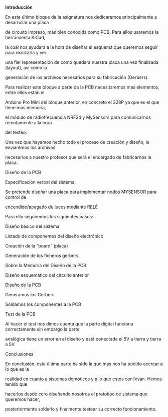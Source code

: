 

**Introducción**

En este último bloque de la asignatura nos dedicaremos principalmente a desarrollar una placa

de circuito impreso, más bien conocida como PCB. Para ellos usaremos la herramienta KiCad,

la cual nos ayudara a la hora de diseñar el esquema que queremos seguir para realizarla y ver

una fiel representación de como quedara nuestra placa una vez finalizada (layout), así como la

generación de los archivos necesarios para su fabricación (Gerbers).

Para realizar este bloque a parte de la PCB necesitaremos mas elementos, entre ellos están el

Arduino Pro Mini del bloque anterior, en concreto el 328P ya que es el que tiene mas memoria,

el módulo de radiofrecuencia NRF24 y MySensors para comunicarnos remotamente a la hora

del testeo.

Una vez que hayamos hecho todo el proceso de creación y diseño, le enviaremos los archivos

necesarios a nuestro profesor que será el encargado de fabricarnos la placa.

Diseño de la PCB

Especificación verbal del sistema:

Se pretende diseñar una placa para implementar nodos MYSENSOR para control de

encendido/apagado de luces mediante RELÉ

Para ello seguiremos los siguientes pasos:

Diseño básico del sistema

Listado de componentes del diseño electrónico

Creación de la “board” (placa)

Generación de los ficheros gerbers

Sobre la Memoria del Diseño de la PCB





Diseño esquemático del circuito anterior





Diseño de la PCB

Generamos los Gerbers





Soldamos los componentes a la PCB





Test de la PCB

Al hacer el test nos dimos cuenta que la parte digital funciona correctamente sin embargo la parte

analógica tiene un error en el diseño y está conectada el 5V a tierra y tierra a 5V.

Conclusiones

En conclusión, esta última parte ha sido la que mas nos ha podido acercar a lo que es la

realidad en cuanto a sistemas domóticos y a lo que estos conllevan. Hemos tenido que

hacerlos desde cero diseñando nosotros el prototipo de sistema que queremos hacer,

posteriormente soldarlo y finalmente testear su correcto funcionamiento.
